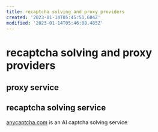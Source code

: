 ```yaml
---
title: recaptcha solving and proxy providers
created: '2023-01-14T05:45:51.604Z'
modified: '2023-01-14T05:46:08.485Z'
---
```


# recaptcha solving and proxy providers

## proxy service



## recaptcha solving service

[anycaptcha.com](https://anycaptcha.com/) is an AI captcha solving service

